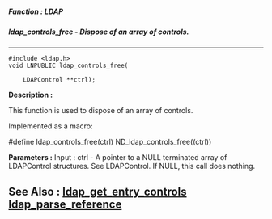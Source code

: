 ##### Function : LDAP
##### ldap_controls_free - Dispose of an array of controls.
---
```
#include <ldap.h>
void LNPUBLIC ldap_controls_free(

	LDAPControl **ctrl);
```
**Description :**

This function is used to dispose of an array of controls.

Implemented as a macro:

#define ldap_controls_free(ctrl) ND_ldap_controls_free((ctrl))

**Parameters :**
Input :
ctrl  -  A pointer to a NULL terminated array of LDAPControl structures.  See LDAPControl.    If NULL, this call does nothing.



**See Also :**
[ldap_get_entry_controls](/domino-c-api-docs/reference/Func/ldap_get_entry_controls)
[ldap_parse_reference](/domino-c-api-docs/reference/Func/ldap_parse_reference)
---
